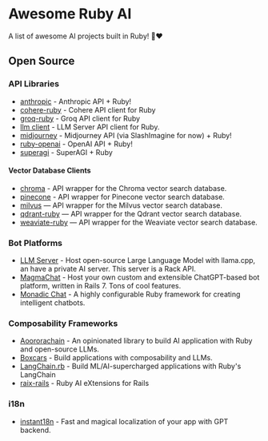 # Awesome Ruby AI

A list of awesome AI projects built in Ruby! 🤖❤️

## Open Source

### API Libraries

- [anthropic](https://github.com/alexrudall/anthropic) - Anthropic API + Ruby!
- [cohere-ruby](https://github.com/andreibondarev/cohere-ruby) - Cohere API client for Ruby
- [groq-ruby](https://github.com/drnic/groq-ruby) - Groq API client for Ruby
- [llm client](https://github.com/mariochavez/llm_client) - LLM Server API client for Ruby. 
- [midjourney](https://github.com/alexrudall/midjourney) - Midjourney API (via SlashImagine for now) + Ruby!
- [ruby-openai](https://github.com/alexrudall/ruby-openai) - OpenAI API + Ruby!
- [superagi](https://github.com/alexrudall/superagi) - SuperAGI + Ruby

#### Vector Database Clients

- [chroma](https://github.com/mariochavez/chroma) - API wrapper for the Chroma vector search database.
- [pinecone](https://github.com/scotterc/pinecone) - API wrapper for Pinecone vector search database.
- [milvus](https://github.com/andreibondarev/milvus) — API wrapper for the Milvus vector search database.
- [qdrant-ruby](https://github.com/andreibondarev/qdrant-ruby) — API wrapper for the Qdrant vector search database.
- [weaviate-ruby](https://github.com/andreibondarev/weaviate-ruby) — API wrapper for the Weaviate vector search database.

### Bot Platforms

- [LLM Server](https://github.com/mariochavez/llm_server) - Host open-source Large Language Model with llama.cpp, an have a private AI server. This server is a Rack API.
- [MagmaChat](https://github.com/magma-labs/magma-chat) - Host your own custom and extensible ChatGPT-based bot platform, written in Rails 7. Tons of cool features.
- [Monadic Chat](https://github.com/yohasebe/monadic-chat) - A highly configurable Ruby framework for creating intelligent chatbots.

### Composability Frameworks

- [Aoororachain](https://github.com/mariochavez/aoororachain) - An opinionated library to build AI application with Ruby and open-source LLMs.
- [Boxcars](https://github.com/BoxcarsAI/boxcars) - Build applications with composability and LLMs.
- [LangChain.rb](https://github.com/andreibondarev/langchainrb) - Build ML/AI-supercharged applications with Ruby's LangChain
- [raix-rails](https://github.com/OlympiaAI/raix-rails) - Ruby AI eXtensions for Rails

### i18n

- [instant18n](https://github.com/obie/instant18n) - Fast and magical localization of your app with GPT backend. 
